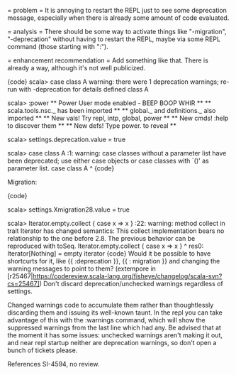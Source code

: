 = problem =
It is annoying to restart the REPL just to see some deprecation message, especially when there is already some amount of code evaluated.

= analysis =
There should be some way to activate things like "-migration", "-deprecation" without having to restart the REPL, maybe via some REPL command (those starting with ":").

= enhancement recommendation =
Add something like that.
There is already a way, although it's not well publicized.

{code}
scala> case class A
warning: there were 1 deprecation warnings; re-run with -deprecation for details
defined class A

scala> :power
** Power User mode enabled - BEEP BOOP WHIR **
** scala.tools.nsc._ has been imported      **
** global._ and definitions._ also imported **
** New vals! Try repl, intp, global, power  **
** New cmds! :help to discover them         **
** New defs! Type power.<tab> to reveal     **

scala> settings.deprecation.value = true

scala> case class A
<console>:1: warning: case classes without a parameter list have been deprecated;
use either case objects or case classes with `()' as parameter list.
       case class A
                   ^
{code}

Migration:

{code}

scala> settings.Xmigration28.value = true

scala> Iterator.empty.collect { case x => x }
<console>:22: warning: method collect in trait Iterator has changed semantics:
This collect implementation bears no relationship to the one before 2.8.
The previous behavior can be reproduced with toSeq.
       Iterator.empty.collect { case x => x }
                      ^
res0: Iterator[Nothing] = empty iterator
{code}
Would it be possible to have shortcurts for it, like
{{ :deprecation }}, {{ : migration }}
and changing the warning messages to point to them?
(extempore in [r25467|https://codereview.scala-lang.org/fisheye/changelog/scala-svn?cs=25467]) Don't discard deprecation/unchecked warnings regardless of settings.

Changed warnings code to accumulate them rather than thoughtlessly
discarding them and issuing its well-known taunt.  In the repl you
can take advantage of this with the :warnings command, which will show
the suppressed warnings from the last line which had any. Be advised
that at the moment it has some issues: unchecked warnings aren't
making it out, and near repl startup neither are deprecation warnings,
so don't open a bunch of tickets please.

References SI-4594, no review.
